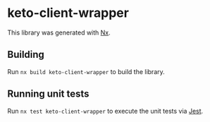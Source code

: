 # keto-client-wrapper

This library was generated with [Nx](https://nx.dev).

## Building

Run `nx build keto-client-wrapper` to build the library.

## Running unit tests

Run `nx test keto-client-wrapper` to execute the unit tests via [Jest](https://jestjs.io).
